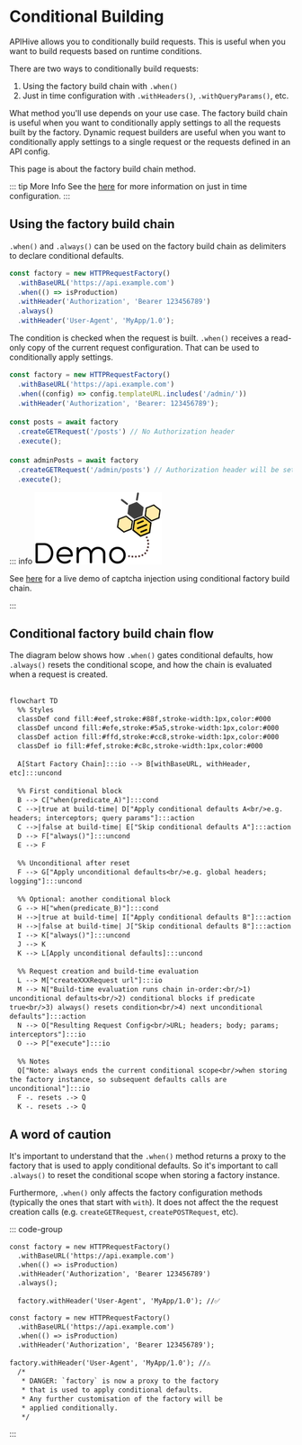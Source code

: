 # Conditional Building

APIHive allows you to conditionally build requests. This is useful when you want to build requests based on runtime conditions.

There are two ways to conditionally build requests:

1. Using the factory build chain with `.when()`
2. Just in time configuration with `.withHeaders()`, `.withQueryParams()`, etc.

What method you'll use depends on your use case. The factory build chain is useful when you want to conditionally apply settings to all the requests built by the factory. Dynamic request builders are useful when you want to conditionally apply settings to a single request or the requests defined in an API config.

This page is about the factory build chain method.

::: tip More Info
See the [here](../guide/just-in-time-configuration.md) for more information on just in time configuration.
:::

## Using the factory build chain
`.when()` and `.always()` can be used on the factory build chain as delimiters to declare conditional defaults.

```typescript
const factory = new HTTPRequestFactory()
  .withBaseURL('https://api.example.com')
  .when(() => isProduction)
  .withHeader('Authorization', 'Bearer 123456789')
  .always()
  .withHeader('User-Agent', 'MyApp/1.0');
```

The condition is checked when the request is built.
`.when()` receives a read-only copy of the current request configuration. That can be used to conditionally apply settings.

```typescript
const factory = new HTTPRequestFactory()
  .withBaseURL('https://api.example.com')
  .when((config) => config.templateURL.includes('/admin/'))
  .withHeader('Authorization', 'Bearer: 123456789');

const posts = await factory
  .createGETRequest('/posts') // No Authorization header
  .execute();

const adminPosts = await factory
  .createGETRequest('/admin/posts') // Authorization header will be set
  .execute();
```

::: info
<a href="../demos/captcha-requests/"><img src="/images/apihive-demo-button.png" alt="Demo" class="demo-button" /></a> 
<p>See <a href="../demos/captcha-requests/index.md">here</a> for a live demo of captcha injection using conditional factory build chain.</p>
:::

## Conditional factory build chain flow

The diagram below shows how `.when()` gates conditional defaults, how `.always()` resets the conditional scope, and how the chain is evaluated when a request is created.

```mermaid

flowchart TD
  %% Styles
  classDef cond fill:#eef,stroke:#88f,stroke-width:1px,color:#000
  classDef uncond fill:#efe,stroke:#5a5,stroke-width:1px,color:#000
  classDef action fill:#ffd,stroke:#cc8,stroke-width:1px,color:#000
  classDef io fill:#fef,stroke:#c8c,stroke-width:1px,color:#000

  A[Start Factory Chain]:::io --> B[withBaseURL, withHeader, etc]:::uncond

  %% First conditional block
  B --> C["when(predicate_A)"]:::cond
  C -->|true at build-time| D["Apply conditional defaults A<br/>e.g. headers; interceptors; query params"]:::action
  C -->|false at build-time| E["Skip conditional defaults A"]:::action
  D --> F["always()"]:::uncond
  E --> F

  %% Unconditional after reset
  F --> G["Apply unconditional defaults<br/>e.g. global headers; logging"]:::uncond

  %% Optional: another conditional block
  G --> H["when(predicate_B)"]:::cond
  H -->|true at build-time| I["Apply conditional defaults B"]:::action
  H -->|false at build-time| J["Skip conditional defaults B"]:::action
  I --> K["always()"]:::uncond
  J --> K
  K --> L[Apply unconditional defaults]:::uncond

  %% Request creation and build-time evaluation
  L --> M["createXXXRequest url"]:::io
  M --> N["Build-time evaluation runs chain in-order:<br/>1) unconditional defaults<br/>2) conditional blocks if predicate true<br/>3) always() resets condition<br/>4) next unconditional defaults"]:::action
  N --> O["Resulting Request Config<br/>URL; headers; body; params; interceptors"]:::io
  O --> P["execute"]:::io

  %% Notes
  Q["Note: always ends the current conditional scope<br/>when storing the factory instance, so subsequent defaults calls are unconditional"]:::io
  F -. resets .-> Q
  K -. resets .-> Q

```

## A word of caution
It's important to understand that the `.when()` method returns a proxy to the factory that is used to apply conditional defaults. So it's important to call `.always()` to reset the conditional scope when storing a factory instance.

Furthermore, `.when()` only affects the factory configuration methods (typically the ones that start with `with`). It does not affect the the request creation calls (e.g. `createGETRequest`, `createPOSTRequest`, etc).

::: code-group

```typescript{5} [<v-icon name="io-checkmark" />]
const factory = new HTTPRequestFactory()
  .withBaseURL('https://api.example.com')
  .when(() => isProduction)
  .withHeader('Authorization', 'Bearer 123456789')
  .always();

  factory.withHeader('User-Agent', 'MyApp/1.0'); //✅
```
```typescript{6-12} [<v-icon name="io-close" />]
const factory = new HTTPRequestFactory()
  .withBaseURL('https://api.example.com')
  .when(() => isProduction)
  .withHeader('Authorization', 'Bearer 123456789');

factory.withHeader('User-Agent', 'MyApp/1.0'); //⚠️
  /*
   * DANGER: `factory` is now a proxy to the factory 
   * that is used to apply conditional defaults. 
   * Any further customisation of the factory will be 
   * applied conditionally.
   */
```
:::